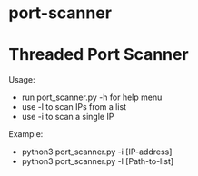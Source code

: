# port-scanner

<h1> Threaded Port Scanner </h1>

Usage:
- run port_scanner.py -h for help menu
- use -l to scan IPs from a list
- use -i to scan a single IP


Example:
- python3 port_scanner.py -i [IP-address]
- python3 port_scanner.py -l [Path-to-list]
